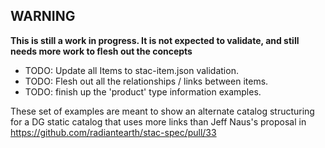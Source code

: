 ## WARNING

**This is still a work in progress. It is not expected to validate, and still needs more work to flesh out the concepts**

* TODO: Update all Items to stac-item.json validation. 
* TODO: Flesh out all the relationships / links between items.
* TODO: finish up the 'product' type information examples.

These set of examples are meant to show an alternate catalog structuring for a DG static catalog that uses more
links than Jeff Naus's proposal in https://github.com/radiantearth/stac-spec/pull/33